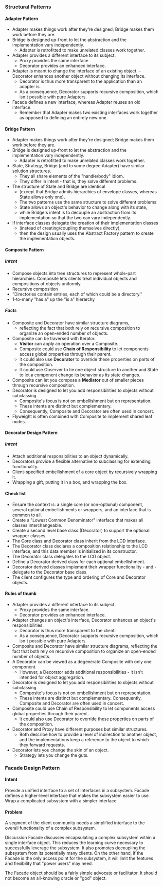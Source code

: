 ### Structural Patterns 

#### Adapter Pattern 
- Adapter makes things work after they're designed; Bridge makes them work before they are.
- Bridge is designed up-front to let the abstraction and the implementation vary independently. 
    - Adapter is retrofitted to make unrelated classes work together.
- Adapter provides a different interface to its subject. 
    - Proxy provides the same interface. 
    - Decorator provides an enhanced interface.
- Adapter is meant to change the interface of an existing object. 
    -Decorator enhances another object without changing its interface. 
    - Decorator is thus more transparent to the application than an adapter is. 
    - As a consequence, Decorator supports recursive composition, which isn't possible with pure Adapters.
- Facade defines a new interface, whereas Adapter reuses an old interface. 
    - Remember that Adapter makes two existing interfaces work together as opposed to defining an entirely new one.
    
#### Bridge Pattern 
- Adapter makes things work after they're designed; Bridge makes them work before they are.
- Bridge is designed up-front to let the abstraction and the implementation vary independently. 
    - Adapter is retrofitted to make unrelated classes work together.
- State, Strategy, Bridge (and to some degree Adapter) have similar solution structures. 
    - They all share elements of the "handle/body" idiom. 
    - They differ in intent - that is, they solve different problems.
- The structure of State and Bridge are identical 
    - (except that Bridge admits hierarchies of envelope classes, whereas State allows only one). 
    - The two patterns use the same structure to solve different problems: 
    - State allows an object's behavior to change along with its state, 
    - while Bridge's intent is to decouple an abstraction from its implementation so that the two can vary independently.
- If interface classes delegate the creation of their implementation classes 
    - (instead of creating/coupling themselves directly), 
    - then the design usually uses the Abstract Factory pattern to create the implementation objects.    
    
#### Composite Pattern
##### Intent
- Compose objects into tree structures to represent whole-part hierarchies. Composite lets clients treat individual objects and compositions of objects uniformly.
- Recursive composition
- "Directories contain entries, each of which could be a directory."
- 1-to-many "has a" up the "is a" hierarchy
##### Facts  
- Composite and Decorator have similar structure diagrams, 
    - reflecting the fact that both rely on recursive composition to organize an open-ended number of objects.
- Composite can be traversed with Iterator. 
    - **Visitor** can apply an operation over a Composite. 
    - Composite could use **Chain of Responsibility** to let components access global properties through their parent. 
    - It could also use **Decorator** to override these properties on parts of the composition. 
    - It could use Observer to tie one object structure to another and State to let a component change its behavior as its state changes.
- Composite can let you compose a **Mediator** out of smaller pieces through recursive composition.
- Decorator is designed to let you add responsibilities to objects without subclassing. 
    - Composite's focus is not on embellishment but on representation. 
    - These intents are distinct but complementary. 
    - Consequently, Composite and Decorator are often used in concert.
- Flyweight is often combined with Composite to implement shared leaf nodes.

#### Decorator Design Pattern
##### Intent
- Attach additional responsibilities to an object dynamically. 
- Decorators provide a flexible alternative to subclassing for extending functionality.
- Client-specified embellishment of a core object by recursively wrapping it.
- Wrapping a gift, putting it in a box, and wrapping the box.

#### Check list
- Ensure the context is: a single core (or non-optional) component, several optional embellishments or wrappers, and an interface that is common to all.
- Create a "Lowest Common Denominator" interface that makes all classes interchangeable.
- Create a second level base class (Decorator) to support the optional wrapper classes.
- The Core class and Decorator class inherit from the LCD interface.
- The Decorator class declares a composition relationship to the LCD interface, and this data member is initialized in its constructor.
- The Decorator class delegates to the LCD object.
- Define a Decorator derived class for each optional embellishment.
- Decorator derived classes implement their wrapper functionality - and - delegate to the Decorator base class.
- The client configures the type and ordering of Core and Decorator objects.
#### Rules of thumb
- Adapter provides a different interface to its subject. 
    - Proxy provides the same interface. 
    - Decorator provides an enhanced interface.
- Adapter changes an object's interface, Decorator enhances an object's responsibilities. 
    - Decorator is thus more transparent to the client. 
    - As a consequence, Decorator supports recursive composition, which isn't possible with pure Adapters.
- Composite and Decorator have similar structure diagrams, reflecting the fact that both rely on recursive composition to organize an open-ended number of objects.
- A Decorator can be viewed as a degenerate Composite with only one component. 
    - However, a Decorator adds additional responsibilities - it isn't intended for object aggregation.
- Decorator is designed to let you add responsibilities to objects without subclassing. 
    - Composite's focus is not on embellishment but on representation. 
    - These intents are distinct but complementary. Consequently, Composite and Decorator are often used in concert.
- Composite could use Chain of Responsibility to let components access global properties through their parent. 
    - It could also use Decorator to override these properties on parts of the composition.
- Decorator and Proxy have different purposes but similar structures. 
    - Both describe how to provide a level of indirection to another object, and the implementations keep a reference to the object to which they forward requests.
- Decorator lets you change the skin of an object. 
    - Strategy lets you change the guts.
    
### Facade Design Pattern
#### Intent
Provide a unified interface to a set of interfaces in a subsystem. Facade defines a higher-level interface that makes the subsystem easier to use.
Wrap a complicated subsystem with a simpler interface.
#### Problem
A segment of the client community needs a simplified interface to the overall functionality of a complex subsystem.

Discussion
Facade discusses encapsulating a complex subsystem within a single interface object. This reduces the learning curve necessary to successfully leverage the subsystem. It also promotes decoupling the subsystem from its potentially many clients. On the other hand, if the Facade is the only access point for the subsystem, it will limit the features and flexibility that "power users" may need.

The Facade object should be a fairly simple advocate or facilitator. It should not become an all-knowing oracle or "god" object.        
